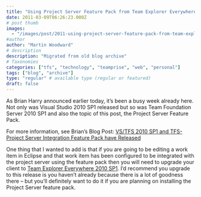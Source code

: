 ```yaml
---
title: "Using Project Server Feature Pack from Team Explorer Everywhere"
date: 2011-03-09T06:26:23.000Z
# post thumb
images:
  - "/images/post/2011-using-project-server-feature-pack-from-team-explorer-everywhere.jpg"
#author
author: "Martin Woodward"
# description
description: "Migrated from old blog archive"
# Taxonomies
categories: ["tfs", "technology", "teamprise", "web", "personal"]
tags: ["blog", "archive"]
type: "regular" # available type (regular or featured)
draft: false
---
```

As Brian Harry announced earlier today, it’s been a busy week already here.  Not only was Visual Studio 2010 SP1 released but so was Team Foundation Server 2010 SP1 and also the topic of this post, the Project Server Feature Pack.  

For more information, see Brian’s Blog Post:     [VS/TFS 2010 SP1 and TFS-Project Server Integration Feature Pack have Released](http://blogs.msdn.com/b/bharry/archive/2011/03/08/vs-tfs-2010-sp1-and-tfs-project-server-integration-feature-pack-have-released.aspx)   

One thing that I wanted to add is that if you are going to be editing a work item in Eclipse and that work item has been configured to be integrated with the project server using the feature pack then you will need to upgrade your client to [Team Explorer Everywhere 2010 SP1](http://www.microsoft.com/downloads/en/details.aspx?FamilyID=53c27216-c4f0-48b6-9bed-fe1718a2e3b0).  I’d recommend you upgrade to this release is you haven’t already because there is a lot of goodness there – but you’ll definitely want to do it if you are planning on installing the Project Server feature pack.